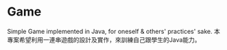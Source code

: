 # Game
Simple Game implemented in Java, for oneself &amp; others' practices' sake.
本專案希望利用一連串遊戲的設計及實作，來訓練自己跟學生的Java能力。
